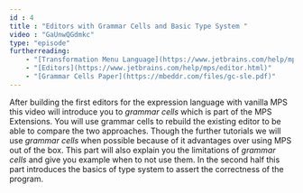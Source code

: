 ```yaml
---
id : 4
title : "Editors with Grammar Cells and Basic Type System "
video : "GaUnwQGdmkc"
type: "episode"
furtherreading:
    - "[Transformation Menu Language](https://www.jetbrains.com/help/mps/transformation-menu-language.html)"
    - "[Editors](https://www.jetbrains.com/help/mps/editor.html)"
    - "[Grammar Cells Paper](https://mbeddr.com/files/gc-sle.pdf)"
---
```


After building the first editors for the expression language with vanilla MPS this video will introduce you to 
_grammar cells_ which is part of the MPS Extensions. You will use grammar cells to rebuild the existing editor to be 
able to compare the two approaches. Though the further tutorials we will use _grammar cells_ when possible because of
it advantages over using MPS out of the box. This part will also explain you the limitations of _grammar cells_ and 
give you example when to not use them. In the second half this part introduces the basics of type system to assert the
correctness of the program.